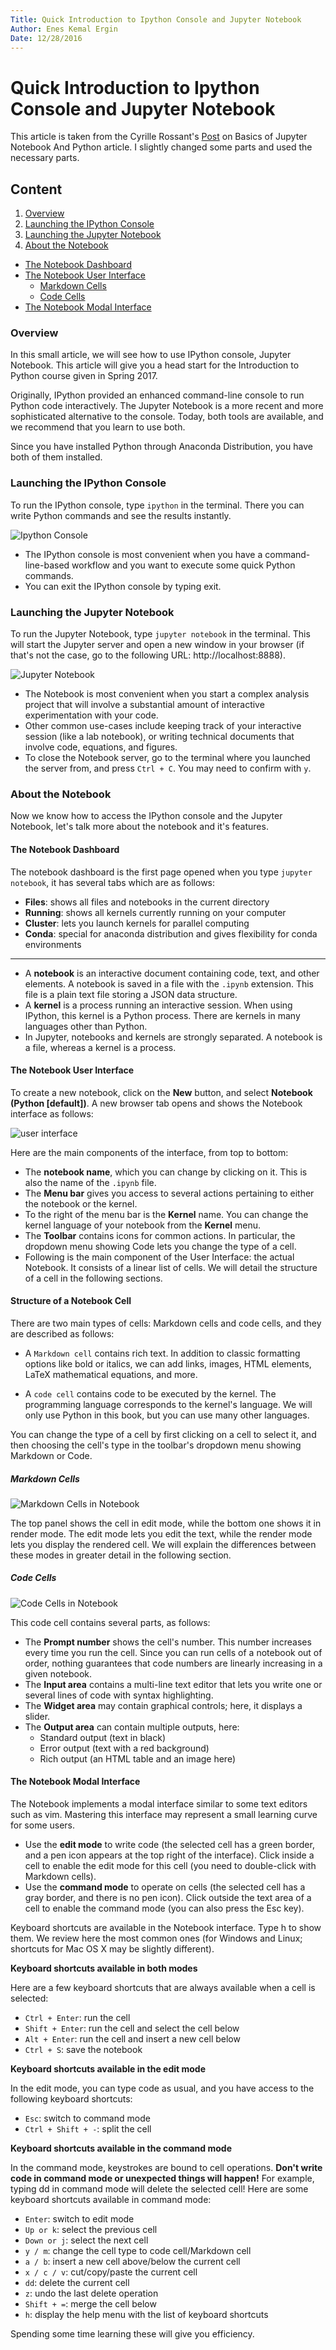 ```yaml
---
Title: Quick Introduction to Ipython Console and Jupyter Notebook
Author: Enes Kemal Ergin
Date: 12/28/2016
---
```


# Quick Introduction to Ipython Console and Jupyter Notebook

This article is taken from the Cyrille Rossant's [Post](https://www.packtpub.com/books/content/basics-jupyter-notebook-and-python) on Basics of Jupyter Notebook And Python article. I slightly changed some parts and used the necessary parts.

## Content

1. [Overview](#overview)
2. [Launching the IPython Console](#launching-the-ipython-console)
3. [Launching the Jupyter Notebook](#launching-the-jupyter-console)
4. [About the Notebook](#about-the-notebook)
  - [The Notebook Dashboard](#the-notebook-dashboard)
  - [The Notebook User Interface](#the-notebook-user-interface)
    - [Markdown Cells](#markdown-cells)
    - [Code Cells](#code-cells)
  - [The Notebook Modal Interface]()



### Overview

In this small article, we will see how to use IPython console, Jupyter Notebook. This article will give you a head start for the Introduction to Python course given in Spring 2017.

Originally, IPython provided an enhanced command-line console to run Python code interactively. The Jupyter Notebook is a more recent and more sophisticated alternative to the console. Today, both tools are available, and we recommend that you learn to use both.

Since you have installed Python through Anaconda Distribution, you have both of them installed.

### Launching the IPython Console

To run the IPython console, type ```ipython``` in the terminal. There you can write Python commands and see the results instantly.

![Ipython Console](https://github.com/NAU-ACM/IntroductionToPython/blob/master/images/ipythonSS.png?raw=true)

- The IPython console is most convenient when you have a command-line-based workflow and you want to execute some quick Python commands.
- You can exit the IPython console by typing exit.


### Launching the Jupyter Notebook

To run the Jupyter Notebook, type ```jupyter notebook``` in the terminal. This will start the Jupyter server and open a new window in your browser (if that's not the case, go to the following URL: http://localhost:8888).

![Jupyter Notebook](https://github.com/NAU-ACM/IntroductionToPython/blob/master/images/jupyterSS.png?raw=true)

- The Notebook is most convenient when you start a complex analysis project that will involve a substantial amount of interactive experimentation with your code.
- Other common use-cases include keeping track of your interactive session (like a lab notebook), or writing technical documents that involve code, equations, and figures.
- To close the Notebook server, go to the terminal where you launched the server from, and press ```Ctrl + C```. You may need to confirm with ```y```.

### About the Notebook

Now we know how to access the IPython console and the Jupyter Notebook, let's talk more about the notebook and it's features.

#### The Notebook Dashboard

The notebook dashboard is the first page opened when you type ```jupyter notebook```, it has several tabs which are as follows:

- __Files__: shows all files and notebooks in the current directory
- __Running__: shows all kernels currently running on your computer
- __Cluster__: lets you launch kernels for parallel computing
- __Conda__: special for anaconda distribution and gives flexibility for conda environments

---

- A __notebook__ is an interactive document containing code, text, and other elements. A notebook is saved in a file with the ```.ipynb``` extension. This file is a plain text file storing a JSON data structure.
- A __kernel__ is a process running an interactive session. When using IPython, this kernel is a Python process. There are kernels in many languages other than Python.
- In Jupyter, notebooks and kernels are strongly separated. A notebook is a file, whereas a kernel is a process.

#### The Notebook User Interface

To create a new notebook, click on the __New__ button, and select __Notebook (Python [default])__. A new browser tab opens and shows the Notebook interface as follows:

![user interface ](https://www.packtpub.com/sites/default/files/Article-Images/B01727_03.png)

Here are the main components of the interface, from top to bottom:

- The __notebook name__, which you can change by clicking on it. This is also the name of the ```.ipynb``` file.
- The __Menu bar__ gives you access to several actions pertaining to either the notebook or the kernel.
- To the right of the menu bar is the __Kernel__ name. You can change the kernel language of your notebook from the __Kernel__ menu.
- The __Toolbar__ contains icons for common actions. In particular, the dropdown menu showing Code lets you change the type of a cell.
- Following is the main component of the User Interface: the actual Notebook. It consists of a linear list of cells. We will detail the structure of a cell in the following sections.

#### Structure of a Notebook Cell

There are two main types of cells: Markdown cells and code cells, and they are described as follows:

- A ```Markdown cell``` contains rich text. In addition to classic formatting options like bold or italics, we can add links, images, HTML elements, LaTeX mathematical equations, and more.

- A ```code cell``` contains code to be executed by the kernel. The programming language corresponds to the kernel's language. We will only use Python in this book, but you can use many other languages.

You can change the type of a cell by first clicking on a cell to select it, and then choosing the cell's type in the toolbar's dropdown menu showing Markdown or Code.

##### Markdown Cells

![Markdown Cells in Notebook ](https://www.packtpub.com/sites/default/files/Article-Images/B01727_04.png)

The top panel shows the cell in edit mode, while the bottom one shows it in render mode. The edit mode lets you edit the text, while the render mode lets you display the rendered cell. We will explain the differences between these modes in greater detail in the following section.

##### Code Cells

![Code Cells in Notebook ](https://www.packtpub.com/sites/default/files/Article-Images/B01727_05.png)

This code cell contains several parts, as follows:

- The __Prompt number__ shows the cell's number. This number increases every time you run the cell. Since you can run cells of a notebook out of order, nothing guarantees that code numbers are linearly increasing in a given notebook.
- The __Input area__ contains a multi-line text editor that lets you write one or several lines of code with syntax highlighting.
- The __Widget area__ may contain graphical controls; here, it displays a slider.
- The __Output area__ can contain multiple outputs, here:
  - Standard output (text in black)
  - Error output (text with a red background)
  - Rich output (an HTML table and an image here)


#### The Notebook Modal Interface

The Notebook implements a modal interface similar to some text editors such as vim. Mastering this interface may represent a small learning curve for some users.

- Use the __edit mode__ to write code (the selected cell has a green border, and a pen icon appears at the top right of the interface). Click inside a cell to enable the edit mode for this cell (you need to double-click with Markdown cells).
- Use the __command mode__ to operate on cells (the selected cell has a gray border, and there is no pen icon). Click outside the text area of a cell to enable the command mode (you can also press the Esc key).

Keyboard shortcuts are available in the Notebook interface. Type h to show them. We review here the most common ones (for Windows and Linux; shortcuts for Mac OS X may be slightly different).

__Keyboard shortcuts available in both modes__

Here are a few keyboard shortcuts that are always available when a cell is selected:

- ```Ctrl + Enter```: run the cell
- ```Shift + Enter```: run the cell and select the cell below
- ```Alt + Enter```: run the cell and insert a new cell below
- ```Ctrl + S```: save the notebook

__Keyboard shortcuts available in the edit mode__

In the edit mode, you can type code as usual, and you have access to the following keyboard shortcuts:

- ```Esc```: switch to command mode
- ```Ctrl + Shift + -```: split the cell

__Keyboard shortcuts available in the command mode__

In the command mode, keystrokes are bound to cell operations. __Don't write code in command mode or unexpected things will happen!__ For example, typing dd in command mode will delete the selected cell! Here are some keyboard shortcuts available in command mode:

- ```Enter```: switch to edit mode
- ```Up or k```: select the previous cell
- ```Down or j```: select the next cell
- ```y / m```: change the cell type to code cell/Markdown cell
- ```a / b```: insert a new cell above/below the current cell
- ```x / c / v```: cut/copy/paste the current cell
- ```dd```: delete the current cell
- ```z```: undo the last delete operation
- ```Shift + =```: merge the cell below
- ```h```: display the help menu with the list of keyboard shortcuts


Spending some time learning these will give you efficiency.
